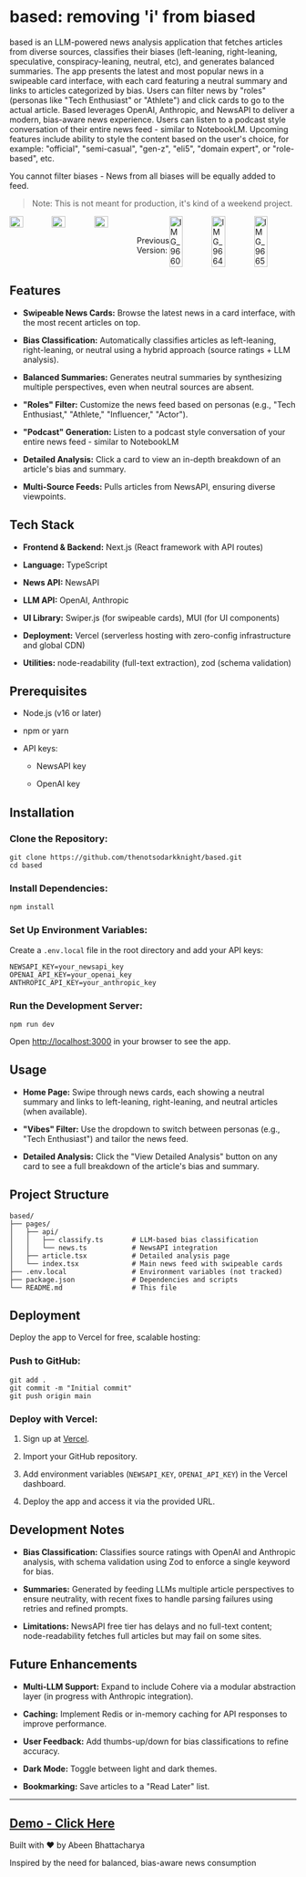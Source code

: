 # based: removing 'i' from biased
based is an LLM-powered news analysis application that fetches articles from diverse sources, classifies their biases (left-leaning, right-leaning, speculative, conspiracy-leaning, neutral, etc), and generates balanced summaries. The app presents the latest and most popular news in a swipeable card interface, with each card featuring a neutral summary and links to articles categorized by bias. Users can filter news by "roles" (personas like "Tech Enthusiast" or "Athlete") and click cards to go to the actual article. Based leverages OpenAI, Anthropic, and NewsAPI to deliver a modern, bias-aware news experience. Users can listen to a podcast style conversation of their entire news feed - similar to NotebookLM. Upcoming features include ability to style the content based on the user's choice, for example: "official", "semi-casual", "gen-z", "eli5", "domain expert", or "role-based", etc.

You cannot filter biases - News from all biases will be equally added to feed.

> Note: This is not meant for production, it's kind of a weekend project.

<div style="display: flex;">
  <img style="width: 32%;" src="https://github.com/user-attachments/assets/16d3d864-1950-440d-9972-37fe86df0e20" />
  <img style="width: 32%;" src="https://github.com/user-attachments/assets/6298aaa8-bd21-4f32-81ad-269daeb29d19" />
  <img style="width: 32%;" src="https://github.com/user-attachments/assets/753293c4-4012-4a83-a62c-bf727075e0d8" />
  <br></br>Previous Version:<br><br/>
  <img src="https://github.com/user-attachments/assets/e5ad5519-47cb-4734-ae18-9ec2002ead10" alt="IMG_9660" style="width: 32%;">
  <img src="https://github.com/user-attachments/assets/fbf2a571-3124-4709-b09d-1d524dea0d19" alt="IMG_9664" style="width: 32%;">
  <img src="https://github.com/user-attachments/assets/0d2442ce-89fe-484a-8793-ffb158ec8143" alt="IMG_9665" style="width: 32%;">
</div>

Features
--------

-   **Swipeable News Cards:** Browse the latest news in a card interface, with the most recent articles on top.

-   **Bias Classification:** Automatically classifies articles as left-leaning, right-leaning, or neutral using a hybrid approach (source ratings + LLM analysis).

-   **Balanced Summaries:** Generates neutral summaries by synthesizing multiple perspectives, even when neutral sources are absent.

-   **"Roles" Filter:** Customize the news feed based on personas (e.g., "Tech Enthusiast," "Athlete," "Influencer," "Actor").

-   **"Podcast" Generation:** Listen to a podcast style conversation of your entire news feed - similar to NotebookLM

-   **Detailed Analysis:** Click a card to view an in-depth breakdown of an article's bias and summary.

-   **Multi-Source Feeds:** Pulls articles from NewsAPI, ensuring diverse viewpoints.

Tech Stack
----------

-   **Frontend & Backend:** Next.js (React framework with API routes)

-   **Language:** TypeScript

-   **News API:** NewsAPI

-   **LLM API:** OpenAI, Anthropic

-   **UI Library:** Swiper.js (for swipeable cards), MUI (for UI components)

-   **Deployment:** Vercel (serverless hosting with zero-config infrastructure and global CDN)

-   **Utilities:** node-readability (full-text extraction), zod (schema validation)

Prerequisites
-------------

-   Node.js (v16 or later)

-   npm or yarn

-   API keys:

    -   NewsAPI key

    -   OpenAI key

Installation
------------

### Clone the Repository:

```
git clone https://github.com/thenotsodarkknight/based.git
cd based
```

### Install Dependencies:

```
npm install
```

### Set Up Environment Variables:

Create a `.env.local` file in the root directory and add your API keys:

```
NEWSAPI_KEY=your_newsapi_key
OPENAI_API_KEY=your_openai_key
ANTHROPIC_API_KEY=your_anthropic_key
```

### Run the Development Server:

```
npm run dev
```

Open <http://localhost:3000> in your browser to see the app.

Usage
-----

-   **Home Page:** Swipe through news cards, each showing a neutral summary and links to left-leaning, right-leaning, and neutral articles (when available).

-   **"Vibes" Filter:** Use the dropdown to switch between personas (e.g., "Tech Enthusiast") and tailor the news feed.

-   **Detailed Analysis:** Click the "View Detailed Analysis" button on any card to see a full breakdown of the article's bias and summary.

Project Structure
-----------------

```
based/
├── pages/
│   ├── api/
│   │   ├── classify.ts       # LLM-based bias classification
│   │   └── news.ts           # NewsAPI integration
│   ├── article.tsx           # Detailed analysis page
│   └── index.tsx             # Main news feed with swipeable cards
├── .env.local                # Environment variables (not tracked)
├── package.json              # Dependencies and scripts
└── README.md                 # This file
```

Deployment
----------

Deploy the app to Vercel for free, scalable hosting:

### Push to GitHub:

```
git add .
git commit -m "Initial commit"
git push origin main
```

### Deploy with Vercel:

1.  Sign up at [Vercel](https://vercel.com/).

2.  Import your GitHub repository.

3.  Add environment variables (`NEWSAPI_KEY`, `OPENAI_API_KEY`) in the Vercel dashboard.

4.  Deploy the app and access it via the provided URL.

Development Notes
-----------------

-   **Bias Classification:** Classifies source ratings with OpenAI and Anthropic analysis, with schema validation using Zod to enforce a single keyword for bias.

-   **Summaries:** Generated by feeding LLMs multiple article perspectives to ensure neutrality, with recent fixes to handle parsing failures using retries and refined prompts.

-   **Limitations:** NewsAPI free tier has delays and no full-text content; node-readability fetches full articles but may fail on some sites.

Future Enhancements
-------------------

-   **Multi-LLM Support:** Expand to include Cohere via a modular abstraction layer (in progress with Anthropic integration).

-   **Caching:** Implement Redis or in-memory caching for API responses to improve performance.

-   **User Feedback:** Add thumbs-up/down for bias classifications to refine accuracy.

-   **Dark Mode:** Toggle between light and dark themes.

-   **Bookmarking:** Save articles to a "Read Later" list.

---------------

## [Demo - Click Here](https://github.com/user-attachments/assets/74db110e-641a-4974-961a-934134d5c992)

Built with ❤️ by Abeen Bhattacharya

Inspired by the need for balanced, bias-aware news consumption
